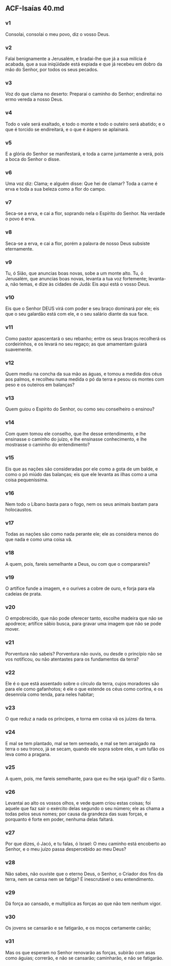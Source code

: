 ## ACF-Isaías 40.md
### v1
 Consolai, consolai o meu povo, diz o vosso Deus.
### v2
 Falai benignamente a Jerusalém, e bradai-lhe que já a sua milícia é acabada, que a sua iniqüidade está expiada e que já recebeu em dobro da mão do Senhor, por todos os seus pecados.
### v3
 Voz do que clama no deserto: Preparai o caminho do Senhor; endireitai no ermo vereda a nosso Deus.
### v4
 Todo o vale será exaltado, e todo o monte e todo o outeiro será abatido; e o que é torcido se endireitará, e o que é áspero se aplainará.
### v5
 E a glória do Senhor se manifestará, e toda a carne juntamente a verá, pois a boca do Senhor o disse.
### v6
 Uma voz diz: Clama; e alguém disse: Que hei de clamar? Toda a carne é erva e toda a sua beleza como a flor do campo.
### v7
 Seca-se a erva, e cai a flor, soprando nela o Espírito do Senhor. Na verdade o povo é erva.
### v8
 Seca-se a erva, e cai a flor, porém a palavra de nosso Deus subsiste eternamente.
### v9
 Tu, ó Sião, que anuncias boas novas, sobe a um monte alto. Tu, ó Jerusalém, que anuncias boas novas, levanta a tua voz fortemente; levanta-a, não temas, e dize às cidades de Judá: Eis aqui está o vosso Deus.
### v10
 Eis que o Senhor DEUS virá com poder e seu braço dominará por ele; eis que o seu galardão está com ele, e o seu salário diante da sua face.
### v11
 Como pastor apascentará o seu rebanho; entre os seus braços recolherá os cordeirinhos, e os levará no seu regaço; as que amamentam guiará suavemente.
### v12
 Quem mediu na concha da sua mão as águas, e tomou a medida dos céus aos palmos, e recolheu numa medida o pó da terra e pesou os montes com peso e os outeiros em balanças?
### v13
 Quem guiou o Espírito do Senhor, ou como seu conselheiro o ensinou?
### v14
 Com quem tomou ele conselho, que lhe desse entendimento, e lhe ensinasse o caminho do juízo, e lhe ensinasse conhecimento, e lhe mostrasse o caminho do entendimento?
### v15
 Eis que as nações são consideradas por ele como a gota de um balde, e como o pó miúdo das balanças; eis que ele levanta as ilhas como a uma coisa pequeníssima.
### v16
 Nem todo o Líbano basta para o fogo, nem os seus animais bastam para holocaustos.
### v17
 Todas as nações são como nada perante ele; ele as considera menos do que nada e como uma coisa vã.
### v18
 A quem, pois, fareis semelhante a Deus, ou com que o comparareis?
### v19
 O artífice funde a imagem, e o ourives a cobre de ouro, e forja para ela cadeias de prata.
### v20
 O empobrecido, que não pode oferecer tanto, escolhe madeira que não se apodrece; artífice sábio busca, para gravar uma imagem que não se pode mover.
### v21
 Porventura não sabeis? Porventura não ouvis, ou desde o princípio não se vos notificou, ou não atentastes para os fundamentos da terra?
### v22
 Ele é o que está assentado sobre o círculo da terra, cujos moradores são para ele como gafanhotos; é ele o que estende os céus como cortina, e os desenrola como tenda, para neles habitar;
### v23
 O que reduz a nada os príncipes, e torna em coisa vã os juízes da terra.
### v24
 E mal se tem plantado, mal se tem semeado, e mal se tem arraigado na terra o seu tronco, já se secam, quando ele sopra sobre eles, e um tufão os leva como a pragana.
### v25
 A quem, pois, me fareis semelhante, para que eu lhe seja igual? diz o Santo.
### v26
 Levantai ao alto os vossos olhos, e vede quem criou estas coisas; foi aquele que faz sair o exército delas segundo o seu número; ele as chama a todas pelos seus nomes; por causa da grandeza das suas forças, e porquanto é forte em poder, nenhuma delas faltará.
### v27
 Por que dizes, ó Jacó, e tu falas, ó Israel: O meu caminho está encoberto ao Senhor, e o meu juízo passa despercebido ao meu Deus?
### v28
 Não sabes, não ouviste que o eterno Deus, o Senhor, o Criador dos fins da terra, nem se cansa nem se fatiga? É inescrutável o seu entendimento.
### v29
 Dá força ao cansado, e multiplica as forças ao que não tem nenhum vigor.
### v30
 Os jovens se cansarão e se fatigarão, e os moços certamente cairão;
### v31
 Mas os que esperam no Senhor renovarão as forças, subirão com asas como águias; correrão, e não se cansarão; caminharão, e não se fatigarão.
